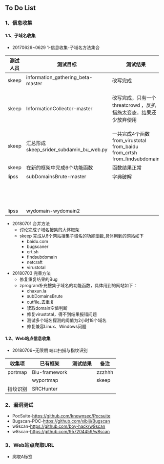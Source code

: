 ## To Do List

### 1、信息收集

#### 1.1、子域名收集

- 20170626~0629 1-信息收集-子域名方法集合


| 测试人员 | 测试目标                          | 测试结果 |  备注|
| -------- | --------------------------------- | -------- | --------|
| skeep    | information_gathering_beta-master |  改写完成 |  主要是利用百度搜索引擎来查询子域名 ,https://www.baidu.com/s?wd=site:%s&pn=%d&oq=site:
| skeep    | InformationCollector-master       | 改写完成，只有一个threatcrowd ，反扒措施太变态，结果还少放弃使用  |    用到的四个查询子域名的站点：  [[https://www.virustotal.com/ui/domains/baidu.com/subdomains?limit=30]][[https://crt.sh/]]  [[https://www.threatcrowd.org/graphHtml.php?domain=baidu.com]]/(丢弃/)  [[https://findsubdomains.com/subdomains-of/baidu.com]]                                         |
|skeep     |汇总形成 skeep_srider_subdamin_bu_web.py       |一共完成4个函数    from_virustotal   from_baidu   from_crtsh   from_findsubdomain |四个函数得到的子域名结果写入到output_subdomain.txt中|
|skeep| 在新的框架中完成6个功能函数|函数结果正常|晚上lipss发来新的可以查询的网站，后续处理|
| lipss    | subDomainsBrute-master            | 字典破解 | 使用DNSPOD:182.254.116.116\119.29.29.29
|          |                                   |          | 阿里云的公共DNS:223.5.5.5\223.6.6.6
|          |                                   |          | 进行查询，使用字典暴力破解域名，字典路径：dict/next_sub_full.txt、dict/next_sub.txt |
| lipss    | wydomain-wydomain2                |          |                                                                                                            |

- 20180701 合并方法
    - 讨论完成子域名搜集的大体框架
    - skeep 完成从6个网站搜集子域名的功能函数,具体用到的网站如下
        - baidu.com
        - bugscaner
        - crt.sh
        - findsubdomain
        - netcraft
        - virustotal
- 20180703 完善方法
    - 修复重复结果的Bug
	- zprogram补充搜集子域名的功能函数，具体用到的网站如下：
        - chaxun.la
        - subDomainsBrute
        - outfile_去重复
        - 读取domain空值判断
		- 修复virustotal，得不到结果报错问题
		- 测试多个域名探测的阈值为2小时18个域名
		- 修复兼容Linux、Windows问题

#### 1.2、Web站点信息收集
- 20180706~无限期 端口扫描与指纹识别




| 收集项 | 已有框架                          | 测试结果 |  备注                                                                                                      |
| -------- | --------------------------------- | -------- | --------   |
| portmap |Biu-framework                       |  |zzzhhh|
|  |wyportmap                           |  |skeep|
| 指纹识别 |SRCHunter | ||



### 2、漏洞测试

- PocSuite-https://github.com/knownsec/Pocsuite
- Bugscan-POC-https://github.com/xibijj/Bugscan
- w9scan-https://github.com/boy-hack/w9scan
- w8scan-https://github.com/957204459/w8scan

### 3、Web站点爬取URL

- 爬取A标签

